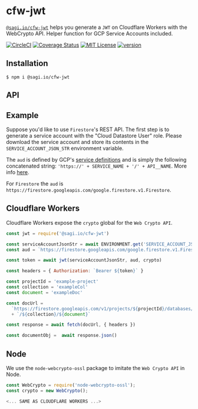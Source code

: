 # cfw-jwt

[`@sagi.io/cfw-jwt`](https://www.npmjs.com/package/@sagi.io/cfw-jwt) helps you
generate a `JWT` on Cloudflare Workers with the WebCrypto API. Helper function for GCP Service Accounts included.


[![CircleCI](https://circleci.com/gh/sagi/cfw-jwt.svg?style=svg)](https://circleci.com/gh/cfw-jwt)
[![Coverage Status](https://coveralls.io/repos/github/sagi/cfw-jwt/badge.svg?branch=master)](https://coveralls.io/github/sagi/cfw-jwt?branch=master)
[![MIT License](https://img.shields.io/npm/l/@sagi.io/cfw-jwt.svg?style=flat-square)](http://opensource.org/licenses/MIT)
[![version](https://img.shields.io/npm/v/@sagi.io/cfw-jwt.svg?style=flat-square)](http://npm.im/@sagi.io/cfw-jwt)

## Installation

~~~
$ npm i @sagi.io/cfw-jwt
~~~

## API


## Example

Suppose you'd like to use `Firestore`'s REST API. The first step is to generate
a service account with the "Cloud Datastore User" role. Please download the
service account and store its contents in the `SERVICE_ACCOUNT_JSON_STR` environment
variable.

The `aud` is defined by GCP's [service definitions](https://github.com/googleapis/googleapis/tree/master/google)
and is simply the following concatenated string: `'https://' + SERVICE_NAME + '/' + API__NAME`.
More info [here](https://developers.google.com/identity/protocols/OAuth2ServiceAccount#jwt-auth).

For `Firestore` the `aud` is `https://firestore.googleapis.com/google.firestore.v1.Firestore`.

## Cloudflare Workers

Cloudflare Workers expose the `crypto` global for the `Web Crypto API`.

~~~js
const jwt = require('@sagi.io/cfw-jwt')

const serviceAccountJsonStr = await ENVIRONMENT.get('SERVICE_ACCOUNT_JSON_STR', 'text')
const aud = `https://firestore.googleapis.com/google.firestore.v1.Firestore`

const token = await jwt(serviceAccountJsonStr, aud, crypto)

const headers = { Authorization: `Bearer ${token}` }

const projectId = 'example-project'
const collection = 'exampleCol'
const document = 'exampleDoc'

const docUrl =
  `https://firestore.googleapis.com/v1/projects/${projectId}/databases/(default)/documents`
  + `/${collection}/${document}`

const response = await fetch(docUrl, { headers })

const documentObj =  await response.json()
~~~

## Node

We use the `node-webcrypto-ossl` package to imitate the `Web Crypto API` in Node.

~~~js
const WebCrypto = require('node-webcrypto-ossl');
const crypto = new WebCrypto();

<... SAME AS CLOUDFLARE WORKERS ...>
~~~
